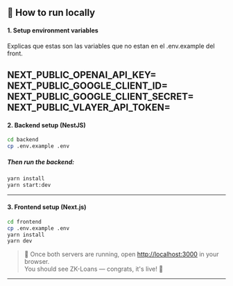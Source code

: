 
## 🚀 How to run locally

#### 1. Setup environment variables

Explicas que estas son las variables que no estan en el .env.example del front.

NEXT_PUBLIC_OPENAI_API_KEY=
NEXT_PUBLIC_GOOGLE_CLIENT_ID=
NEXT_PUBLIC_GOOGLE_CLIENT_SECRET=
NEXT_PUBLIC_VLAYER_API_TOKEN=
---

#### 2. Backend setup (NestJS)

```bash
cd backend
cp .env.example .env
```

##### Then run the backend:

```bash
yarn install
yarn start:dev
```

---

#### 3. Frontend setup (Next.js)

```bash
cd frontend
cp .env.example .env
yarn install
yarn dev
```

> 🎉 Once both servers are running, open [http://localhost:3000](http://localhost:3000) in your browser.  
> You should see ZK-Loans — congrats, it's live! 🚀

---